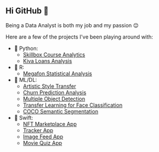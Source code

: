 ## Hi GitHub 👋

Being a Data Analyst is both my job and my passion 😌

Here are a few of the projects I've been playing around with:
* 🐍 Python:
  * [Skillbox Course Analytics](https://github.com/vladvintenbakh/SkillboxAnalytics)
  * [Kiva Loans Analysis](https://github.com/vladvintenbakh/KivaAnalytics)
* 🔬 R:
  * [Megafon Statistical Analysis](https://github.com/vladvintenbakh/MegafonStatisticalAnalysis)
* 🤖 ML/DL:
  * [Artistic Style Transfer](https://github.com/vladvintenbakh/VGGStyleTransfer)
  * [Churn Prediction Analysis](https://github.com/vladvintenbakh/TelecomMLAnalysis)
  * [Multiple Object Detection](https://github.com/vladvintenbakh/MultipleObjectDetection)
  * [Transfer Learning for Face Classification](https://github.com/vladvintenbakh/MulticlassTransferLearning)
  * [COCO Semantic Segmentation](https://github.com/vladvintenbakh/COCOSemanticSegmentation/blob/main/COCO_Semantic_Segmentation.ipynb)
* 📱 Swift:
  * [NFT Marketplace App](https://github.com/vladvintenbakh/NFTMarketplaceApp)
  * [Tracker App](https://github.com/vladvintenbakh/TrackerApp)
  * [Image Feed App](https://github.com/vladvintenbakh/ImageFeedApp)
  * [Movie Quiz App](https://github.com/vladvintenbakh/MovieQuizApp)


<!--
**vladvintenbakh/vladvintenbakh** is a ✨ _special_ ✨ repository because its `README.md` (this file) appears on your GitHub profile.

Here are some ideas to get you started:

- 🔭 I’m currently working on ...
- 🌱 I’m currently learning ...
- 👯 I’m looking to collaborate on ...
- 🤔 I’m looking for help with ...
- 💬 Ask me about ...
- 📫 How to reach me: ...
- 😄 Pronouns: ...
- ⚡ Fun fact: ...
-->
